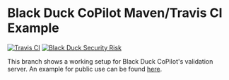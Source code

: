 # Black Duck CoPilot Maven/Travis CI Example

[![Travis CI](https://travis-ci.org/BlackDuckCoPilot/example-maven-travis.svg?branch=test)](https://travis-ci.org/BlackDuckCoPilot/example-maven-travis) [![Black Duck Security Risk](https://test.duckbuild.io/github/groups/BlackDuckCoPilot/locations/example-maven-travis/public/results/branches/validation/badge-risk.svg)](https://test.duckbuild.io/github/groups/BlackDuckCoPilot/locations/example-maven-travis/public/results/branches/validation)

This branch shows a working setup for Black Duck CoPilot's validation server.
An example for public use can be found [here](https://github.com/BlackDuckCoPilot/example-maven-travis).
